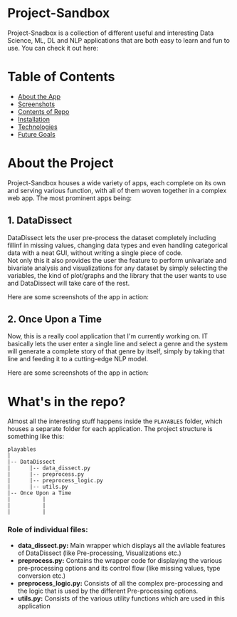 # Project-Sandbox
Project-Snadbox is a collection of different useful and interesting Data Science, ML, DL and NLP applications that are both easy to learn and fun to use. You can check it out here: <URL>
  
# Table of Contents

* [About the App](#about-the-app)
* [Screenshots](#screenshots)
* [Contents of Repo](#contents-of-repo)
* [Installation](#installation)
* [Technologies](#technologies)
* [Future Goals](#future-goals)

# About the Project
Project-Sandbox houses a wide variety of apps, each complete on its own and serving various function, with all of them woven together in a complex web app. The most prominent apps being:

## 1. DataDissect
  
 DataDissect lets the user pre-process the dataset completely including fillinf in missing values, changing data types and even handling categorical data with a neat GUI, without
  writing a single piece of code.<br>
  Not only this it also provides the user the feature to perform univariate and bivariate analysis and visualizations for any dataset by simply selecting the variables, the kind of plot/graphs and the library that the user wants to use and DataDissect will take care of the rest.
  
  Here are some screenshots of the app in action:
  
  <SCREENSHOTS>
    
## 2. Once Upon a Time
    
Now, this is a really cool application that I'm currently working on. IT basically lets the user enter a single line and select a genre and the system will generate a complete story of that genre by itself, simply by taking that line and feeding it to a cutting-edge NLP model.
    
Here are some screenshots of the app in action:

# What's in the repo?

Almost all the interesting stuff happens inside the `PLAYABLES` folder, which houses a separate folder for each application. The project structure is something like this:
    
    playables
    |
    |-- DataDissect
    |      |-- data_dissect.py
    |      |-- preprocess.py
    |      |-- preprocess_logic.py
    |      |-- utils.py
    |-- Once Upon a Time
    |          |
    |          |
    |          |
    
### Role of individual files:
    
* **data_dissect.py:** Main wrapper which displays all the avilable features of DataDissect (like Pre-processing, Visualizations etc.)<br>
* **preprocess.py:** Contains the wrapper code for displaying the various pre-processing options and its control flow (like missing values, type conversion etc.)<br>
* **preprocess_logic.py:** Consists of all the complex pre-processing and the logic that is used by the different Pre-processing options.<br>
* **utils.py:** Consists of the various utility functions which are used in this application<br>
